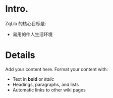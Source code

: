 # Intro. #

ZqLib 的核心目标是:
  * 易用的件人生活环境


# Details #

Add your content here.  Format your content with:
  * Text in **bold** or _italic_
  * Headings, paragraphs, and lists
  * Automatic links to other wiki pages